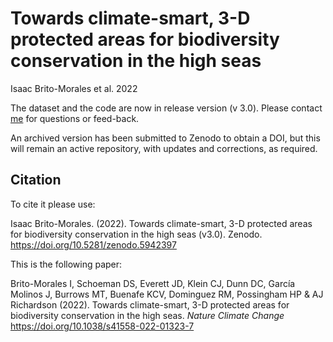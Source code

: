 # Towards climate-smart, 3-D protected areas for biodiversity conservation in the high seas

Isaac Brito-Morales et al. 2022

The dataset and the code are now in release version (v 3.0). Please contact [me](ibritomorales@gmail.com) for questions or feed-back.

An archived version has been submitted to Zenodo to obtain a DOI, but this will remain an active repository, with updates and corrections, as required.

## Citation

To cite it please use:

Isaac Brito-Morales. (2022). Towards climate-smart, 3-D protected areas for biodiversity conservation in the high seas (v3.0). Zenodo. https://doi.org/10.5281/zenodo.5942397

This is the following paper:

Brito-Morales I, Schoeman DS, Everett JD, Klein CJ, Dunn DC, García Molinos J, Burrows MT, Buenafe KCV, Dominguez RM, Possingham HP & AJ Richardson (2022). Towards climate-smart, 3-D protected areas for biodiversity conservation in the high seas. *Nature Climate Change* https://doi.org/10.1038/s41558-022-01323-7